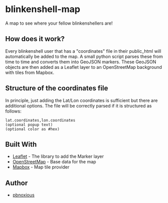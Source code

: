 # blinkenshell-map

A map to see where your fellow blinkenshellers are!

## How does it work?

Every blinkenshell user that has a "coordinates" file in their public_html will automatically be added to the map.
A small python script parses these from time to time and converts them into GeoJSON markers.
These GeoJSON objects are then added as a Leaflet layer to an OpenStreetMap background with tiles from Mapbox.

## Structure of the coordinates file
In principle, just adding the Lat/Lon coordinates is sufficient but there are additional options.
The file will be correctly parsed if it is structured as follows:
```
lat.coordinates,lon.coordinates
(optional popup text)
(optional color as #hex)
```

## Built With
* [Leaflet](https://leafletjs.com/) - The library to add the Marker layer
* [OpenStreetMap](https://openstreetmap.org) - Base data for the map
* [Mapbox](https://www.mapbox.com/) - Map tile provider

## Author

* [pbnoxious](https://github.com/pbnoxious)
